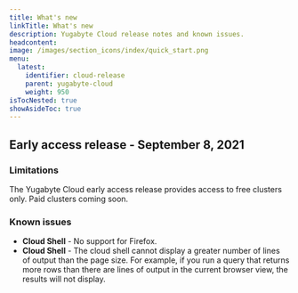 ```yaml
---
title: What's new
linkTitle: What's new
description: Yugabyte Cloud release notes and known issues.
headcontent:
image: /images/section_icons/index/quick_start.png
menu:
  latest:
    identifier: cloud-release
    parent: yugabyte-cloud
    weight: 950
isTocNested: true
showAsideToc: true
---
```


## Early access release - September 8, 2021

### Limitations

The Yugabyte Cloud early access release provides access to free clusters only. Paid clusters coming soon.

### Known issues

- **Cloud Shell** - No support for Firefox.
- **Cloud Shell** - The cloud shell cannot display a greater number of lines of output than the page size. For example, if you run a query that returns more rows than there are lines of output in the current browser view, the results will not display.
